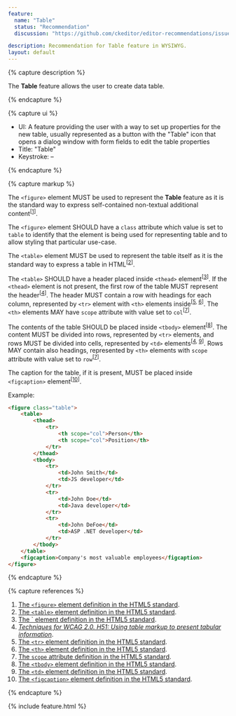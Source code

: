 ```yaml
---
feature:
  name: "Table"
  status: "Recommendation"
  discussion: "https://github.com/ckeditor/editor-recommendations/issues/44"

description: Recommendation for Table feature in WYSIWYG.
layout: default
---
```


{% capture description %}

The **Table** feature allows the user to create data table.

{% endcapture %}

{% capture ui %}

 * UI: A feature providing the user with a way to set up properties for the new table, usually represented as a button with the "<i class="fa fa-table" title="Table" aria-hidden="true"></i><span class="sr-only">Table</span>" icon that opens a dialog window with form fields to edit the table properties
 * Title: "Table"
 * Keystroke: –

{% endcapture %}

{% capture markup %}

The `<figure>` element MUST be used to represent the **Table** feature as it is the standard way to express self-contained non-textual additional content<sup>[[1](#ref1)]</sup>.

The `<figure>` element SHOULD have a `class` attribute which value is set to `table` to identify that the element is being used for representing table and to allow styling that particular use-case.

The `<table>` element MUST be used to represent the table itself as it is the standard way to express a table in HTML<sup>[[2](#ref2)]</sup>.

The `<table>` SHOULD have a header placed inside `<thead>` element<sup>[[3](#ref3)]</sup>. If the `<thead>` element is not present, the first row of the table MUST represent the header<sup>[[4](#ref4)]</sup>. The header MUST contain a row with headings for each column, represented by `<tr>` element with `<th>` elements inside<sup>[[5](#ref5), [6](#ref6)]</sup>. The `<th>` elements MAY have `scope` attribute with value set to `col`<sup>[[7](#ref7)]</sup>.

The contents of the table SHOULD be placed inside `<tbody>` element<sup>[[8](#ref8)]</sup>. The content MUST be divided into rows, represented by `<tr>` elements, and rows MUST be divided into cells, represented by `<td>` elements<sup>[[4](#ref4), [9](#ref9)]</sup>. Rows MAY contain also headings, represented by `<th>` elements with `scope` attribute with value set to `row`<sup>[[7](#ref7)]</sup>.

The caption for the table, if it is present, MUST be placed inside `<figcaption>` element<sup>[[10](#ref10)]</sup>.

Example:

```html
<figure class="table">
    <table>
        <thead>
            <tr>
                <th scope="col">Person</th>
                <th scope="col">Position</th>
            </tr>
        </thead>
        <tbody>
            <tr>
                <td>John Smith</td>
                <td>JS developer</td>
            </tr>
            <tr>
                <td>John Doe</td>
                <td>Java developer</td>
            </tr>
            <tr>
                <td>John DeFoe</td>
                <td>ASP .NET developer</td>
            </tr>
        </tbody>
    </table>
    <figcaption>Company's most valuable employees</figcaption>
</figure>
```

{% endcapture %}

{% capture references %}

1. <a id="ref1"></a>[The `<figure>` element definition in the HTML5 standard](http://www.w3.org/TR/html5/grouping-content.html#the-figure-element).
2. <a id="ref1"></a>[The `<table>` element definition in the HTML5 standard](https://www.w3.org/TR/html5/tabular-data.html#the-table-element).
3. <a id="ref3"></a>[The `<thead> element definition in the HTML5 standard](https://www.w3.org/TR/html5/tabular-data.html#the-thead-element).
4. <a id="ref4"></a>[<i>Techniques for WCAG 2.0. H51: Using table markup to present tabular information</i>](https://www.w3.org/TR/WCAG20-TECHS/H51.html).
5. <a id="ref5"></a>[The `<tr>` element definition in the HTML5 standard](https://www.w3.org/TR/html5/tabular-data.html#the-tr-element).
6. <a id="ref6"></a>[The `<th>` element definition in the HTML5 standard](https://www.w3.org/TR/html5/tabular-data.html#the-th-element).
7. <a id="ref7"></a>[The `scope` attribute definition in the HTML5 standard](https://www.w3.org/TR/html5/tabular-data.html#element-attrdef-th-scope).
8. <a id="ref8"></a>[The `<tbody>` element definition in the HTML5 standard](https://www.w3.org/TR/html5/tabular-data.html#the-tbody-element).
9. <a id="ref9"></a>[The `<td>` element definition in the HTML5 standard](https://www.w3.org/TR/html5/tabular-data.html#the-td-element).
10. <a id="ref10"></a>[The `<figcaption>` element definition in the HTML5 standard](http://www.w3.org/TR/html5/grouping-content.html#the-figcaption-element).

{% endcapture %}

{% include feature.html %}
